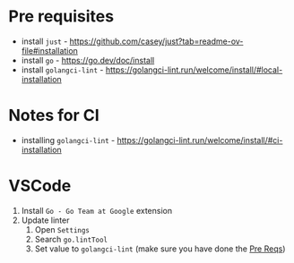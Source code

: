 # Pre requisites

- install `just` - https://github.com/casey/just?tab=readme-ov-file#installation
- install `go` - https://go.dev/doc/install
- install `golangci-lint` - https://golangci-lint.run/welcome/install/#local-installation

# Notes for CI
- installing `golangci-lint` - https://golangci-lint.run/welcome/install/#ci-installation

# VSCode

1. Install `Go - Go Team at Google` extension
2. Update linter 
   1. Open `Settings`
   2. Search `go.lintTool`
   3. Set value to `golangci-lint` (make sure you have done the [Pre Reqs](#pre-requisites))